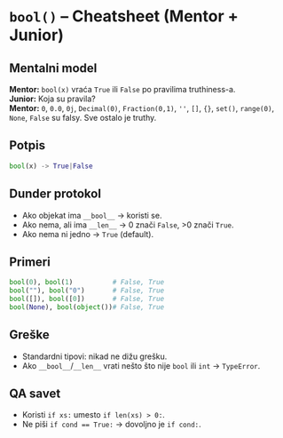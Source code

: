 # `bool()` – Cheatsheet (Mentor + Junior)

## Mentalni model

**Mentor:** `bool(x)` vraća `True` ili `False` po pravilima truthiness-a.  
**Junior:** Koja su pravila?  
**Mentor:** `0`, `0.0`, `0j`, `Decimal(0)`, `Fraction(0,1)`, `''`, `[]`, `{}`, `set()`, `range(0)`, `None`, `False` su falsy. Sve ostalo je truthy.

## Potpis

```python
bool(x) -> True|False
```

## Dunder protokol

- Ako objekat ima `__bool__` → koristi se.
- Ako nema, ali ima `__len__` → 0 znači `False`, >0 znači `True`.
- Ako nema ni jedno → `True` (default).

## Primeri

```python
bool(0), bool(1)          # False, True
bool(""), bool("0")       # False, True
bool([]), bool([0])       # False, True
bool(None), bool(object())# False, True
```

## Greške

- Standardni tipovi: nikad ne dižu grešku.
- Ako `__bool__`/`__len__` vrati nešto što nije `bool` ili `int` → `TypeError`.

## QA savet

- Koristi `if xs:` umesto `if len(xs) > 0:`.
- Ne piši `if cond == True:` → dovoljno je `if cond:`.
